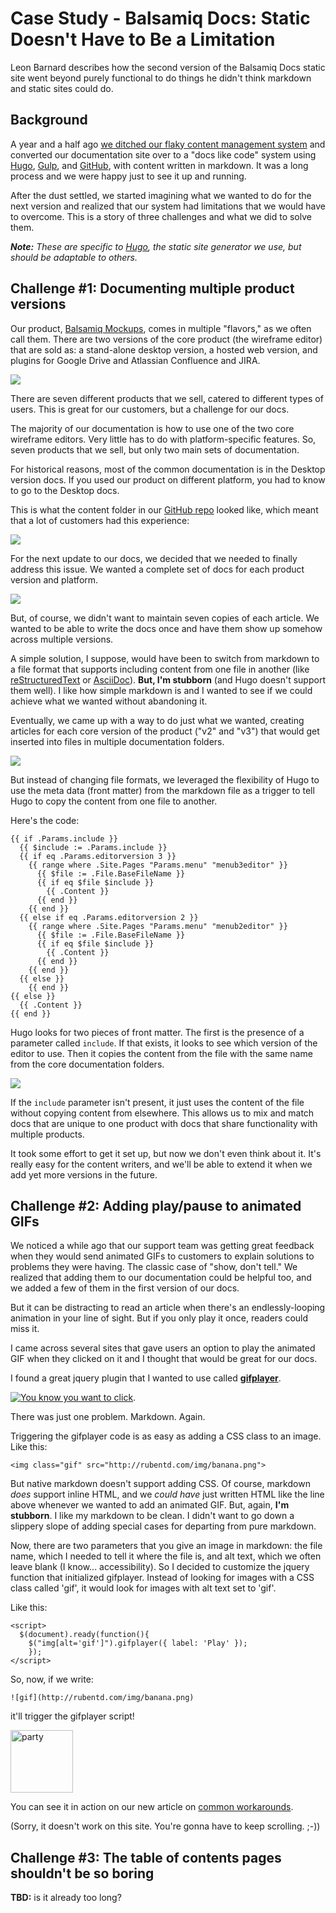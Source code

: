 # Case Study - Balsamiq Docs: Static Doesn't Have to Be a Limitation

Leon Barnard describes how the second version of the Balsamiq Docs static site went beyond purely functional to do things he didn't think markdown and static sites could do.


## Background

A year and a half ago [we ditched our flaky content management system](https://blog.balsamiq.com/new-documentation-site/) and converted our documentation site over to a "docs like code" system using [Hugo](http://gohugo.io/), [Gulp](http://gulpjs.com/), and [GitHub](https://github.com/), with content written in markdown. It was a long process and we were happy just to see it up and running.

After the dust settled, we started imagining what we wanted to do for the next version and realized that our system had limitations that we would have to overcome. This is a story of three challenges and what we did to solve them.

***Note:*** *These are specific to [Hugo](http://gohugo.io/), the static site generator we use, but should be adaptable to others.*

## Challenge #1: Documenting multiple product versions

Our product, [Balsamiq Mockups](https://balsamiq.com/), comes in multiple "flavors," as we often call them. There are two versions of the core product (the wireframe editor) that are sold as: a stand-alone desktop version, a hosted web version, and plugins for Google Drive and Atlassian Confluence and JIRA. 

![](https://media.balsamiq.com/images/docslikecode/select-product.png)

There are seven different products that we sell, catered to different types of users. This is great for our customers, but a challenge for our docs.

The majority of our documentation is how to use one of the two core wireframe editors. Very little has to do with platform-specific features. So, seven products that we sell, but only two main sets of documentation. 

For historical reasons, most of the common documentation is in the Desktop version docs. If you used our product on different platform, you had to know to go to the Desktop docs. 

This is what the content folder in our [GitHub repo](https://github.com/balsamiq/docs.balsamiq.com) looked like, which meant that a lot of customers had this experience:

![](https://media.balsamiq.com/images/docslikecode/structure2.png)

For the next update to our docs, we decided that we needed to finally address this issue. We wanted a complete set of docs for each product version and platform.

![](https://media.balsamiq.com/images/docslikecode/structure3.png)

But, of course, we didn't want to maintain seven copies of each article. We wanted to be able to write the docs once and have them show up somehow across multiple versions.

A simple solution, I suppose, would have been to switch from markdown to a file format that supports including content from one file in another (like [reStructuredText](http://docutils.sourceforge.net/rst.html) or [AsciiDoc](http://asciidoc.org/)). **But, I'm stubborn** (and Hugo doesn't support them well). I like how simple markdown is and I wanted to see if we could achieve what we wanted without abandoning it.

Eventually, we came up with a way to do just what we wanted, creating articles for each core version of the product ("v2" and "v3") that would get inserted into files in multiple documentation folders.

![](https://media.balsamiq.com/images/docslikecode/structure5.png)

But instead of changing file formats, we leveraged the flexibility of Hugo to use the meta data (front matter) from the markdown file as a trigger to tell Hugo to copy the content from one file to another.

Here's the code:

```
{{ if .Params.include }}
  {{ $include := .Params.include }}
  {{ if eq .Params.editorversion 3 }}
    {{ range where .Site.Pages "Params.menu" "menub3editor" }}
      {{ $file := .File.BaseFileName }}
      {{ if eq $file $include }}
        {{ .Content }}
      {{ end }}
    {{ end }}
  {{ else if eq .Params.editorversion 2 }}
    {{ range where .Site.Pages "Params.menu" "menub2editor" }}
      {{ $file := .File.BaseFileName }}
      {{ if eq $file $include }}
        {{ .Content }}
      {{ end }}
    {{ end }}
  {{ else }}
    {{ end }}
{{ else }}
  {{ .Content }}
{{ end }}

```

Hugo looks for two pieces of front matter. The first is the presence of a parameter called `include`. If that exists, it looks to see which version of the editor to use. Then it copies the content from the file with the same name from the core documentation folders.

![](https://media.balsamiq.com/images/docslikecode/structure6.png)

If the `include` parameter isn't present, it just uses the content of the file without copying content from elsewhere. This allows us to mix and match docs that are unique to one product with docs that share functionality with multiple products.

It took some effort to get it set up, but now we don't even think about it. It's really easy for the content writers, and we'll be able to extend it when we add yet more versions in the future.


## Challenge #2: Adding play/pause to animated GIFs

We noticed a while ago that our support team was getting great feedback when they would send animated GIFs to customers to explain solutions to problems they were having. The classic case of "show, don't tell." We realized that adding them to our documentation could be helpful too, and we added a few of them in the first version of our docs.

But it can be distracting to read an article when there's an endlessly-looping animation in your line of sight. But if you only play it once, readers could miss it.

I came across several sites that gave users an option to play the animated GIF when they clicked on it and I thought that would be great for our docs.

I found a great jquery plugin that I wanted to use called [**gifplayer**](http://rubentd.com/gifplayer/).

[![You know you want to click](https://media.balsamiq.com/images/docslikecode/gifplayer.png)](http://rubentd.com/gifplayer/).


There was just one problem. Markdown. Again.

Triggering the gifplayer code is as easy as adding a CSS class to an image. Like this:

```
<img class="gif" src="http://rubentd.com/img/banana.png">
```

But native markdown doesn't support adding CSS. Of course, markdown *does* support inline HTML, and we *could have* just written HTML like the line above whenever we wanted to add an animated GIF. But, again, **I'm stubborn**. I like my markdown to be clean. I didn't want to go down a slippery slope of adding special cases for departing from pure markdown.

Now, there are two parameters that you give an image in markdown: the file name, which I needed to tell it where the file is, and alt text, which we often leave blank (I know... accessibility). So I decided to customize the jquery function that initialized gifplayer. Instead of looking for images with a CSS class called 'gif', it would look for images with  alt text set to 'gif'. 

Like this:

```
<script>
  $(document).ready(function(){
    $("img[alt='gif']").gifplayer({ label: 'Play' });
	});
</script>
```

So, now, if we write:

```
![gif](http://rubentd.com/img/banana.png)
```
it'll trigger the gifplayer script!

<img src="http://rubentd.com/img/banana.gif" width=100 alt="party">

You can see it in action on our new article on [common workarounds](https://support.balsamiq.com/tutorials/workarounds/#link-to-alternates). 

(Sorry, it doesn't work on this site. You're gonna have to keep scrolling. ;-))


## Challenge #3: The table of contents pages shouldn't be so boring

**TBD:** is it already too long?
